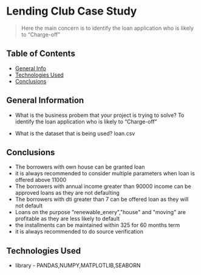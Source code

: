 # Lending Club Case Study
> Here the main concern is to identify the loan application who is likely to “Charge-off”


## Table of Contents
* [General Info](#general-information)
* [Technologies Used](#technologies-used)
* [Conclusions](#conclusions)


<!-- You can include any other section that is pertinent to your problem -->

## General Information
- What is the business probem that your project is trying to solve?
    To identify the loan application who is likely to “Charge-off”

- What is the dataset that is being used? 
    loan.csv

<!-- You don't have to answer all the questions - just the ones relevant to your project. -->

## Conclusions
- The borrowers with own house can be granted loan
- it is always recommended to consider multiple parameters when loan is offered above 11000
- The borrowers with annual income greater than 90000 income can be approved loans as they are not defaulting
- The borrowers with dti greater than 7 can be offered loan as they will not default
- Loans on the purpose "renewable_enery","house" and "moving" are profitable as they are less likely to default
- the installments can be maintained within 325 for 60 months term
- it is always recommended to do source verification



## Technologies Used
- library - PANDAS,NUMPY,MATPLOTLIB,SEABORN




